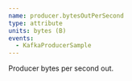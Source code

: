 ```yaml
---
name: producer.bytesOutPerSecond
type: attribute
units: bytes (B)
events:
  - KafkaProducerSample
---
```


Producer bytes per second out.